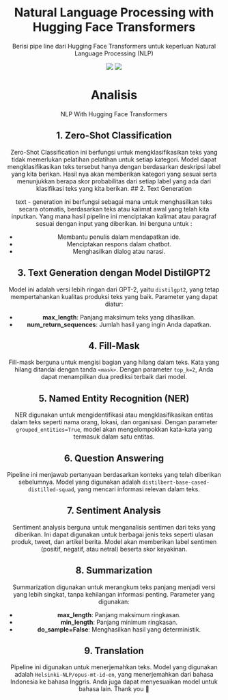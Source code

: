<h1 align="center"> Natural Language Processing with Hugging Face Transformers </h1>
<p align="center"> Berisi pipe line dari Hugging Face Transformers untuk keperluan Natural Language Processing (NLP) </p>

<div align="center">

<img src="https://img.shields.io/badge/python-3670A0?style=for-the-badge&logo=python&logoColor=ffdd54">
<img src="https://img.shields.io/badge/jupyter-%23FA0F00.svg?style=for-the-badge&logo=jupyter&logoColor=white">

<h1 align="center"> Analisis </h1>

NLP With Hugging Face Transformers

<h2>1. Zero-Shot Classification</h2>
Zero-Shot Classification ini berfungsi untuk mengklasifikasikan teks yang tidak memerlukan pelatihan pelatihan untuk setiap kategori. Model dapat mengklasifikasikan teks tersebut hanya dengan berdasarkan deskripsi label yang kita berikan. Hasil nya akan memberikan kategori yang sesuai serta menunjukkan berapa skor probabilitas dari setiap label yang ada dari klasifikasi teks yang kita berikan.
## 2. Text Generation

text - generation ini berfungsi sebagai mana untuk menghasilkan teks secara otomatis, berdasarkan teks atau kalimat awal yang telah kita inputkan. Yang mana hasil pipeline ini menciptakan kalimat atau paragraf sesuai dengan input yang diberikan. Ini berguna untuk : 

- Membantu penulis dalam mendapatkan ide.
- Menciptakan respons dalam chatbot.
- Menghasilkan dialog atau narasi.

## 3. Text Generation dengan Model DistilGPT2

Model ini adalah versi lebih ringan dari GPT-2, yaitu `distilgpt2`, yang tetap mempertahankan kualitas produksi teks yang baik. Parameter yang dapat diatur:

- **max_length**: Panjang maksimum teks yang dihasilkan.
- **num_return_sequences**: Jumlah hasil yang ingin Anda dapatkan.

## 4. Fill-Mask

Fill-mask berguna untuk mengisi bagian yang hilang dalam teks. Kata yang hilang ditandai dengan tanda `<mask>`. Dengan parameter `top_k=2`, Anda dapat menampilkan dua prediksi terbaik dari model.

## 5. Named Entity Recognition (NER)

NER digunakan untuk mengidentifikasi atau mengklasifikasikan entitas dalam teks seperti nama orang, lokasi, dan organisasi. Dengan parameter `grouped_entities=True`, model akan mengelompokkan kata-kata yang termasuk dalam satu entitas.

## 6. Question Answering

Pipeline ini menjawab pertanyaan berdasarkan konteks yang telah diberikan sebelumnya. Model yang digunakan adalah `distilbert-base-cased-distilled-squad`, yang mencari informasi relevan dalam teks.

## 7. Sentiment Analysis

Sentiment analysis berguna untuk menganalisis sentimen dari teks yang diberikan. Ini dapat digunakan untuk berbagai jenis teks seperti ulasan produk, tweet, dan artikel berita. Model akan memberikan label sentimen (positif, negatif, atau netral) beserta skor keyakinan.

## 8. Summarization

Summarization digunakan untuk merangkum teks panjang menjadi versi yang lebih singkat, tanpa kehilangan informasi penting. Parameter yang digunakan:

- **max_length**: Panjang maksimum ringkasan.
- **min_length**: Panjang minimum ringkasan.
- **do_sample=False**: Menghasilkan hasil yang deterministik.

## 9. Translation

Pipeline ini digunakan untuk menerjemahkan teks. Model yang digunakan adalah `Helsinki-NLP/opus-mt-id-en`, yang menerjemahkan dari bahasa Indonesia ke bahasa Inggris. Anda juga dapat menyesuaikan model untuk bahasa lain.
  Thank you 🫡

